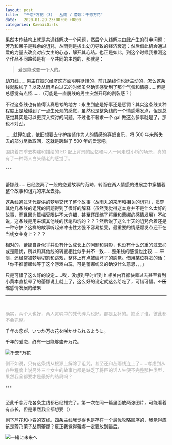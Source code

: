 ```yaml
---
layout: post
title:  "千恋*万花 (3) - 丛雨 / 蕾娜：千恋万花"
date:   2020-01-29 23:00:00 +0800
categories: KawaiiGirls
---
```


果然本作结构上就是共通线解决一个问题，然后个人线解决由此产生的引申问题：芳乃和茉子是残余的诅咒，丛雨则是拔出幼刀导致的经济衰退；然后借此机会通过爱的力量去改变对应女主的心态，解开其心结。也正是如此，到这个时候我推测这个作品不同路线是有一个共同的主题的，那就是：

> 爱是能改变一个人的。

幼刀线……男主在振兴经济这方面明明挺懂的，前几条线你也挺主动的，怎么这条线就脱线了？以及丛雨坦白过去的时候虽然确实感受到了那个气氛和情感……但是总感觉有点怪……（可能是一直脱线的男主突然开窍的割裂感？）

不过这条线也有值得认真思考的地方：永生到底是好事还是惩罚？其实这条线某种程度上是触碰到了一点生死观的感觉，虽然也是整条线的一个情感爆发点，但是总感觉其实是可以更深入探讨的问题。不过也不奢求一个 gal 做这么多事就是了，那也不对劲。

……就算如此，依旧想要去守护绫酱作为人的情感的喜怒哀乐，将 500 年来所失去的部分尽数取回，这就是跨越了 500 年的爱恋吧。

<p style="color: #AAAAAA">围绕着四季去构建和描绘的 ED 配上背景的回忆和两人一同走过小桥的场景，真的有了一种两人白头偕老的感觉了。</p>
---

<br />蕾娜线……已经脱离了一般的恋爱故事的范畴，转而在两人情感的进展之中穿插着整个故事和诅咒的来龙去脉。

这条线通过凭代提供的梦境交代了整个故事（丛雨丸的来历和相关的诅咒），贯穿其他几条线的诅咒的问题得到了很好的解释（虽然我觉得这本身并不是什么太好的故事，而且因为篇幅受限讲不太详细，甚至还压缩了将臣和蕾娜的感情发展）不如说，这条线是用来填其他线的伏笔和坑的？？？然后说了这么半天的诅咒合着还是一种守护？这样的故事听起来冲击性太强不容易接受，最重要的情感爆发点还不在当线女主身上？？？

相对的，蕾娜自身似乎并没有什么成长上的问题和阴影，也没有什么沉重的过去抑或是隐忧，所以和其他线的转变相比似乎并不一致……整条线的感觉也比较……平淡，还经常被梦境切割和跳戏，整体上有点被破坏了的感觉。借用某位群友的话：「你不推蕾娜线等于这个游戏白玩，可是蕾娜线又的确没什么意思，，，」

只是可惜了这么好的设定……唉，没想到平时听到 h 相关内容都快晕过去甚至看到小黄本直接晕了的蕾娜说上就上了，这么好的设定就这么给吃了，可惜可惜。~~←压缩感情发展的结果~~

---

<br />

<p style="color: #AAAAAA">确实，两个人也好，两人灵魂中的凭代碎片也好。都是互补的。缺乏了谁，彼此都不会完整。</p>

千年の恋が、いつか万の花を咲かせられるように。

千年的爱恋，终有一日能够盛开万花。

![千恋*万花](https://i.loli.net/2020/01/29/OcuI1Nl6JbEreA8.png)

<p style="color: #AAAAAA">倒不如说，只有这条线从根源上解除了诅咒，甚至还和丛雨线连上了……考虑到从各种程度上说另外三个女主的故事也都是缺乏了将臣的话人生便不完整那种类型，果然我全都要才是最好的结局吗？</p>
---

<br />至此千恋万花各条主线都已经推完了。第一次在同一篇里面放两张图片，可能看着有点长，但是果然我全都想要（）

剩下芦花和小春的支线。四条主线我觉得也是存在一个最优攻略顺序的，我觉得应该是芳乃茉子丛雨蕾娜？反正我觉得蕾娜一定要放到最后。

![一緒に未来へ](https://i.loli.net/2020/01/29/vqKYW1QyhMAGXje.jpg)

